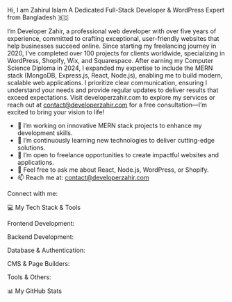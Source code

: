 

  
    
  



Hi, I am Zahirul Islam
A Dedicated Full-Stack Developer & WordPress Expert from Bangladesh 🇧🇩


  I’m Developer Zahir, a professional web developer with over five years of experience, committed to crafting exceptional, user-friendly websites that help businesses succeed online. Since starting my freelancing journey in 2020, I’ve completed over 100 projects for clients worldwide, specializing in WordPress, Shopify, Wix, and Squarespace. After earning my Computer Science Diploma in 2024, I expanded my expertise to include the MERN stack (MongoDB, Express.js, React, Node.js), enabling me to build modern, scalable web applications. I prioritize clear communication, ensuring I understand your needs and provide regular updates to deliver results that exceed expectations. Visit developerzahir.com to explore my services or reach out at contact@developerzahir.com for a free consultation—I’m excited to bring your vision to life!



  - 🔭 I’m working on innovative MERN stack projects to enhance my development skills.
  - 🌱 I’m continuously learning new technologies to deliver cutting-edge solutions.
  - 💼 I’m open to freelance opportunities to create impactful websites and applications.
  - 💬 Feel free to ask me about React, Node.js, WordPress, or Shopify.
  - 📫 Reach me at: contact@developerzahir.com




  Connect with me:
  
  
    
  
  
    
  
  
    
  
  
    
  




💻 My Tech Stack & Tools


  Frontend Development:
  
    
  



  Backend Development:
  
    
  



  Database & Authentication:
  
    
  



  CMS & Page Builders:
  
    
  



  Tools & Others:
  
    
  




📊 My GitHub Stats

  
    
  
  

  
    
  
   
  
    
  




  


